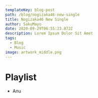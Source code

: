 ```yaml
---
templateKey: blog-post
path: /blog/nogizaka46-new-single
title: Nogizaka46 New Single
author: SakuMayo
date: 2020-09-29T06:55:23.872Z
description: Lorem Ipsum Dolor Sit Amet
tags:
  - Blog
  - Music
image: artwork_middle.png
---
```


# Playlist

- Anu

